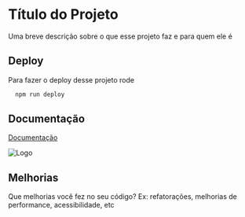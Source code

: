 
# Título do Projeto

Uma breve descrição sobre o que esse projeto faz e para quem ele é


## Deploy

Para fazer o deploy desse projeto rode

```bash
  npm run deploy
```


## Documentação

[Documentação](https://link-da-documentação)


![Logo](https://dev-to-uploads.s3.amazonaws.com/uploads/articles/th5xamgrr6se0x5ro4g6.png)


## Melhorias

Que melhorias você fez no seu código? Ex: refatorações, melhorias de performance, acessibilidade, etc

